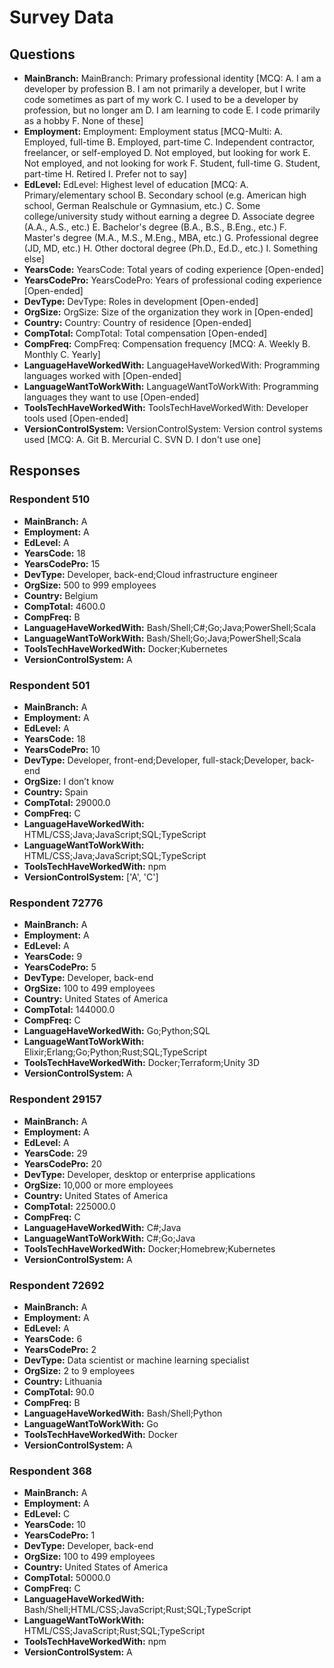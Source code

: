 # Survey Data

## Questions

- **MainBranch:** MainBranch: Primary professional identity [MCQ: A. I am a developer by profession B. I am not primarily a developer, but I write code sometimes as part of my work C. I used to be a developer by profession, but no longer am D. I am learning to code E. I code primarily as a hobby F. None of these]
- **Employment:** Employment: Employment status [MCQ-Multi: A. Employed, full-time B. Employed, part-time C. Independent contractor, freelancer, or self-employed D. Not employed, but looking for work E. Not employed, and not looking for work F. Student, full-time G. Student, part-time H. Retired I. Prefer not to say]
- **EdLevel:** EdLevel: Highest level of education [MCQ: A. Primary/elementary school B. Secondary school (e.g. American high school, German Realschule or Gymnasium, etc.) C. Some college/university study without earning a degree D. Associate degree (A.A., A.S., etc.) E. Bachelor's degree (B.A., B.S., B.Eng., etc.) F. Master's degree (M.A., M.S., M.Eng., MBA, etc.) G. Professional degree (JD, MD, etc.) H. Other doctoral degree (Ph.D., Ed.D., etc.) I. Something else]
- **YearsCode:** YearsCode: Total years of coding experience [Open-ended]
- **YearsCodePro:** YearsCodePro: Years of professional coding experience [Open-ended]
- **DevType:** DevType: Roles in development [Open-ended]
- **OrgSize:** OrgSize: Size of the organization they work in [Open-ended]
- **Country:** Country: Country of residence [Open-ended]
- **CompTotal:** CompTotal: Total compensation [Open-ended]
- **CompFreq:** CompFreq: Compensation frequency [MCQ: A. Weekly B. Monthly C. Yearly]
- **LanguageHaveWorkedWith:** LanguageHaveWorkedWith: Programming languages worked with [Open-ended]
- **LanguageWantToWorkWith:** LanguageWantToWorkWith: Programming languages they want to use [Open-ended]
- **ToolsTechHaveWorkedWith:** ToolsTechHaveWorkedWith: Developer tools used [Open-ended]
- **VersionControlSystem:** VersionControlSystem: Version control systems used [MCQ: A. Git B. Mercurial C. SVN D. I don't use one]

## Responses

### Respondent 510

- **MainBranch:** A
- **Employment:** A
- **EdLevel:** A
- **YearsCode:** 18
- **YearsCodePro:** 15
- **DevType:** Developer, back-end;Cloud infrastructure engineer
- **OrgSize:** 500 to 999 employees
- **Country:** Belgium
- **CompTotal:** 4600.0
- **CompFreq:** B
- **LanguageHaveWorkedWith:** Bash/Shell;C#;Go;Java;PowerShell;Scala
- **LanguageWantToWorkWith:** Bash/Shell;Go;Java;PowerShell;Scala
- **ToolsTechHaveWorkedWith:** Docker;Kubernetes
- **VersionControlSystem:** A

### Respondent 501

- **MainBranch:** A
- **Employment:** A
- **EdLevel:** A
- **YearsCode:** 18
- **YearsCodePro:** 10
- **DevType:** Developer, front-end;Developer, full-stack;Developer, back-end
- **OrgSize:** I don’t know
- **Country:** Spain
- **CompTotal:** 29000.0
- **CompFreq:** C
- **LanguageHaveWorkedWith:** HTML/CSS;Java;JavaScript;SQL;TypeScript
- **LanguageWantToWorkWith:** HTML/CSS;Java;JavaScript;SQL;TypeScript
- **ToolsTechHaveWorkedWith:** npm
- **VersionControlSystem:** ['A', 'C']

### Respondent 72776

- **MainBranch:** A
- **Employment:** A
- **EdLevel:** A
- **YearsCode:** 9
- **YearsCodePro:** 5
- **DevType:** Developer, back-end
- **OrgSize:** 100 to 499 employees
- **Country:** United States of America
- **CompTotal:** 144000.0
- **CompFreq:** C
- **LanguageHaveWorkedWith:** Go;Python;SQL
- **LanguageWantToWorkWith:** Elixir;Erlang;Go;Python;Rust;SQL;TypeScript
- **ToolsTechHaveWorkedWith:** Docker;Terraform;Unity 3D
- **VersionControlSystem:** A

### Respondent 29157

- **MainBranch:** A
- **Employment:** A
- **EdLevel:** A
- **YearsCode:** 29
- **YearsCodePro:** 20
- **DevType:** Developer, desktop or enterprise applications
- **OrgSize:** 10,000 or more employees
- **Country:** United States of America
- **CompTotal:** 225000.0
- **CompFreq:** C
- **LanguageHaveWorkedWith:** C#;Java
- **LanguageWantToWorkWith:** C#;Go;Java
- **ToolsTechHaveWorkedWith:** Docker;Homebrew;Kubernetes
- **VersionControlSystem:** A

### Respondent 72692

- **MainBranch:** A
- **Employment:** A
- **EdLevel:** A
- **YearsCode:** 6
- **YearsCodePro:** 2
- **DevType:** Data scientist or machine learning specialist
- **OrgSize:** 2 to 9 employees
- **Country:** Lithuania
- **CompTotal:** 90.0
- **CompFreq:** B
- **LanguageHaveWorkedWith:** Bash/Shell;Python
- **LanguageWantToWorkWith:** Go
- **ToolsTechHaveWorkedWith:** Docker
- **VersionControlSystem:** A

### Respondent 368

- **MainBranch:** A
- **Employment:** A
- **EdLevel:** C
- **YearsCode:** 10
- **YearsCodePro:** 1
- **DevType:** Developer, back-end
- **OrgSize:** 100 to 499 employees
- **Country:** United States of America
- **CompTotal:** 50000.0
- **CompFreq:** C
- **LanguageHaveWorkedWith:** Bash/Shell;HTML/CSS;JavaScript;Rust;SQL;TypeScript
- **LanguageWantToWorkWith:** HTML/CSS;JavaScript;Rust;SQL;TypeScript
- **ToolsTechHaveWorkedWith:** npm
- **VersionControlSystem:** A

